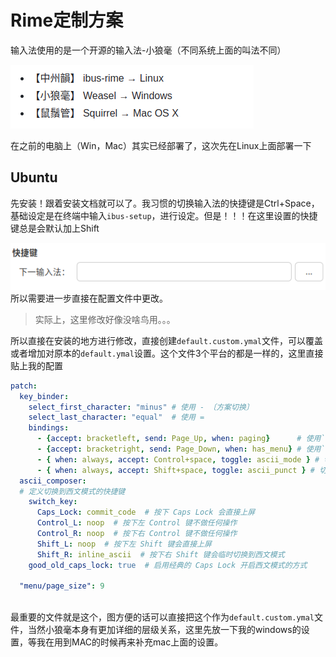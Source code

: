 # Rime定制方案

输入法使用的是一个开源的输入法-小狼毫（不同系统上面的叫法不同）

​![image](assets/image-20250117013406-mwnk047.png)​

在之前的电脑上（Win，Mac）其实已经部署了，这次先在Linux上面部署一下

## Ubuntu

先安装！跟着安装文档就可以了。我习惯的切换输入法的快捷键是Ctrl+Space，基础设定是在终端中输入`ibus-setup`​，进行设定。但是！！！在这里设置的快捷键总是会默认加上Shift

​![image](assets/image-20250117014002-9dop4oe.png)所以需要进一步直接在配置文件中更改。

> 实际上，这里修改好像没啥鸟用。。。

所以直接在安装的地方进行修改，直接创建`default.custom.ymal`​文件，可以覆盖或者增加对原本的`default.ymal`​设置。这个文件3个平台的都是一样的，这里直接贴上我的配置

```yaml
patch: 
  key_binder:
    select_first_character: "minus" # 使用 - 〔方案切换〕
    select_last_character: "equal"  # 使用 =
    bindings:
      - {accept: bracketleft, send: Page_Up, when: paging}      # 使用`[`进行向上翻页（第一页时候无效）
      - {accept: bracketright, send: Page_Down, when: has_menu} # 使用`]`进行向下翻页
      - { when: always, accept: Control+space, toggle: ascii_mode } # 切换中/西文模式
      - { when: always, accept: Shift+space, toggle: ascii_punct } # 切换中/西文标点
  ascii_composer:
  # 定义切换到西文模式的快捷键
    switch_key:
      Caps_Lock: commit_code  # 按下 Caps Lock 会直接上屏
      Control_L: noop  # 按下左 Control 键不做任何操作
      Control_R: noop  # 按下右 Control 键不做任何操作
      Shift_L: noop  # 按下左 Shift 键会直接上屏
      Shift_R: inline_ascii  # 按下右 Shift 键会临时切换到西文模式
    good_old_caps_lock: true  # 启用经典的 Caps Lock 开启西文模式的方式

  "menu/page_size": 9
 
```

最重要的文件就是这个，图方便的话可以直接把这个作为`default.custom.ymal`​文件，当然小狼毫本身有更加详细的层级关系，这里先放一下我的windows的设置，等我在用到MAC的时候再来补充mac上面的设置。
